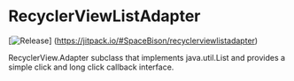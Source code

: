 # RecyclerViewListAdapter

[![Release](https://jitpack.io/v/SpaceBison/recyclerviewlistadapter.svg)]
(https://jitpack.io/#SpaceBison/recyclerviewlistadapter)

RecyclerView.Adapter subclass that implements java.util.List and provides a simple click and
long click callback interface.
